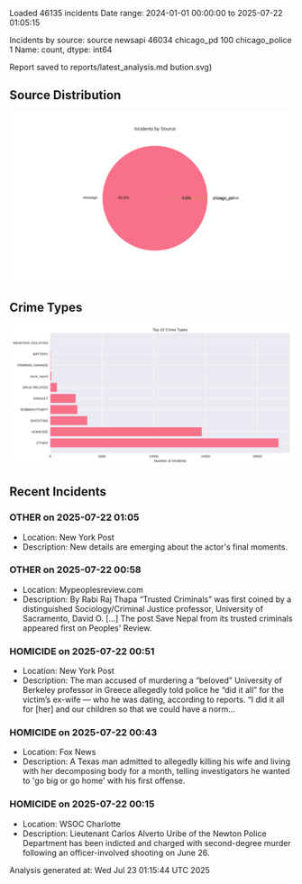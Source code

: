 
Loaded 46135 incidents
Date range: 2024-01-01 00:00:00 to 2025-07-22 01:05:15

Incidents by source:
source
newsapi           46034
chicago_pd          100
chicago_police        1
Name: count, dtype: int64

Report saved to reports/latest_analysis.md
bution.svg)

## Source Distribution
![Source Distribution](images/source_distribution.svg)

## Crime Types
![Crime Types](images/crime_types.svg)

## Recent Incidents

### OTHER on 2025-07-22 01:05
- Location: New York Post
- Description: New details are emerging about the actor's final moments.


### OTHER on 2025-07-22 00:58
- Location: Mypeoplesreview.com
- Description: By Rabi Raj Thapa “Trusted Criminals” was first coined by a distinguished Sociology/Criminal Justice professor, University of Sacramento, David O. […]
The post Save Nepal from its trusted criminals appeared first on Peoples' Review.


### HOMICIDE on 2025-07-22 00:51
- Location: New York Post
- Description: The man accused of murdering a “beloved” University of Berkeley professor in Greece allegedly told police he “did it all” for the victim’s ex-wife — who he was dating, according to reports. “I did it all for [her] and our children so that we could have a norm…


### HOMICIDE on 2025-07-22 00:43
- Location: Fox News
- Description: A Texas man admitted to allegedly killing his wife and living with her decomposing body for a month, telling investigators he wanted to 'go big or go home' with his first offense.


### HOMICIDE on 2025-07-22 00:15
- Location: WSOC Charlotte
- Description: Lieutenant Carlos Alverto Uribe of the Newton Police Department has been indicted and charged with second-degree murder following an officer-involved shooting on June 26.

Analysis generated at: Wed Jul 23 01:15:44 UTC 2025
